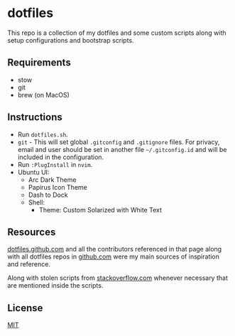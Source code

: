 # dotfiles

This repo is a collection of my dotfiles and some custom scripts along with setup
configurations and bootstrap scripts.

## Requirements

- stow
- git
- brew (on MacOS)

## Instructions

- Run `dotfiles.sh`.
- `git` - This will set global `.gitconfig` and `.gitignore` files. For privacy, email and user should be set in another file `~/.gitconfig.id` and will be included in the configuration.
- Run `:PlugInstall` in `nvim`.
- Ubuntu UI:
    - Arc Dark Theme
    - Papirus Icon Theme
    - Dash to Dock
    - Shell:
      - Theme: Custom Solarized with White Text

## Resources

[dotfiles.github.com](http://dotfiles.github.com) and all the contributors referenced
in that page along with all dotfiles repos in [github.com](http://github.com) were my
main sources of inspiration and reference.

Along with stolen scripts from
[stackoverflow.com](http://stackoverflow.com) whenever necessary that are mentioned inside the scripts.

## License

[MIT](LICENSE.md)
